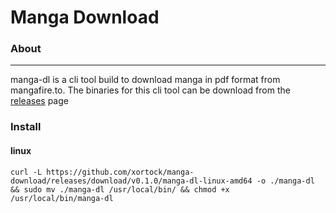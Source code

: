 # Manga Download

### About
---
manga-dl is a cli tool build to download manga in pdf format from mangafire.to.
The binaries for this cli tool can be download from the [releases](https://github.com/xortock/manga-download/releases) page

### Install 

#### linux
```
curl -L https://github.com/xortock/manga-download/releases/download/v0.1.0/manga-dl-linux-amd64 -o ./manga-dl && sudo mv ./manga-dl /usr/local/bin/ && chmod +x /usr/local/bin/manga-dl
```